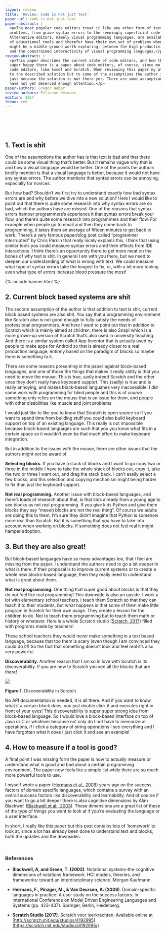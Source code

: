 ```yaml
---
layout: review
title: 'Review: Code is not just text'
paper-url: code-is-not-just-text
paper-abstract: |
  <p>The most popular code editors treat it like any other form of text. This leads to all kinds of 
  problems, from grave syntax errors to the seemingly superficial code style inconsistencies. 
  Alternative editors, namely visual programming languages, are available, but mostly in the form 
  of educational tools and therefor have their own set of problems when used productively. But there 
  might be a middle ground worth exploring, between the high productivity of traditional editors 
  and the constrained interactivity of visual programming languages.</p>
review-abstract: |
  <p>This paper describes the current state of code editors, and how they could improve. I am 
  super happy there is a paper about code editors, of course, since mu interest is in unconventional 
  code editors, like Excel and Scratch. When reviewing this paper my attention is mostly drawn not 
  to the described solution but to some of the assumptions the author is making. And that is not 
  just because the solution is not there yet. There are some assumptions made in the paper that 
  have not yet deserved enough attention.</p>
paper-authors: Gregor Weber
review-authors: Felienne Hermans
edition: 2017
theme: red
---
```


<div class="row"><div class="col-md-9" markdown="1" style="padding-top:60px">

## 1. Text is shit

One of the assumptions the author has is that text is bad and that there could be some visual thing that’s better. But it remains vague why that is and how a visual language would be better. One of the points the authors briefly mention is that a visual language is better, because it would not have any syntax errors. The author mentions that syntax errors can be annoying, especially for novices.

But how bad? Shouldn’t we first try to understand exactly how bad syntax errors are and why before we dive into a new solution? Here I would like to point out that there is quite some research into why syntax errors are so bad, which the authors have are missed. One of the reasons that syntax errors hamper programmers’s experience it that syntax errors break your flow, and there’s quite some research into programmers and their flow. For example when people go to email and then they come back to programming, it takes them an average of fifteen minutes to get back to work. There’s a very famous paper/blog post called “programmer interrupted” by Chris Parnin that really nicely explains this. I think that using similar tools you could measure syntax errors amd their effects from IDE interactions. I think there’s an opportunity there to get more meat on the bones of why text is shit. In general I am with you there, but we need to deepen our understanding of what is wrong with text. We could measure what type of syntax errors take the longest to fix, or, with a bit more tooling even what type of errors increase blood pressure the most!

{% include banner.html %}

## 2. Current block based systems are shit

The second assumption of the author is that addition to text is shit, current block based systems are also shit. You say that a programming environment like Scratch also is not good enough to fully satisfy the needs of professional programmers. And here I want to point out that in addition to Scratch which is mainly aimed at children, there is also Snap! which is a more grown-up version of Scratch that’s also used in university teaching. And there is a similar system called App Inventor that is actually used by people to make apps for Android so that is already closer to a real production language, entirely based on the paradigm of blocks so maybe there is something to it.

There are some reasons presenting in the paper against block-based languages, and one of those the things that makes it really shitty is that you need to move the mouse. This is true, sadly indeed Scratch and the other ones they don’t really have keyboard support. This (sadly) is true and is really annoying, and makes block-based languahes very inaccessible. I did some work with programming for blind people and this is of course something only relies on the mouse that is an issue for them, and people with other disabilities like muscle and joint problems.

I would just like to like you to know that Scratch is open source so if you want to spend time from building stuff you could also build keyboard support on top of an existing language. This really is not impossible because block-based languages are such that you you know what fits in a certain space so it wouldn’t even be that much effort to make keyboard integration.

But in addition to the issues with the mouse, there are other issues that the authors might not be aware of.

**Selecting blocks.** If you have a stack of blocks and I want to go copy two or three in the middle I have to take the whole stack of blocks out, copy it, take the two or three I want out, and drag the stack back. I can’t easily select a few blocks, and this selection and copying mechanism might being harder to fix than just the keyboard support.

**Not real programming.** Another issue with block-based languages, and there’s loads of research about that, is that kids already from a young age to see blocks as not real programming. If you give kids Python and give them blocks they say “meeeh blocks are not the real thing”. Of course we adults are doing this to them, I’m sure they didn’t imagine that Python is somehow more real than Scratch. But it is something that you have to take into account when working on blocks. If something does not feel real it might hamper adoption.

## 3. But they are also great!

But block-based languages have so many advantages too, that I feel are missing from the paper. I understand the authors need to go a bit deeper in what is there. If their proposal is to improve current systems or to create a whole new blocks-based language, then they really need to understand what is great about them.

**Not real programming.** One thing that super good about blocks is that they do not feel like real programming! This downside is also an upside. I work a lot with elementary school teachers, I teach them Scratch so that they can teach it to their students, but what happens is that some of them make little program in Scratch for their own usage. They create a lesson for the children to do. Not to teach them programming but to teach them math or history or whatever. Here is a whole Scratch studio ([Scratch, 2017](#refs)) filled with programs made by teachers!

These school teachers they would never make something in a text based language, because that too them is scary (even though I am convinced they could do it!) So the fact that something doesn’t look and feel real it’s also very powerful.

**Discoverability.** Another reason that I am so in love with Scratch is its discoverability. If you are new to Scratch you see all the blocks that are there!

</div>
<div class="col-sm-12 col-md-12 figure" markdown="1">

<a href="/salon/2017/papers/code-is-not-just-text/studio.png"><img src="/salon/2017/papers/code-is-not-just-text/studio.png" class="img-responsive" /></a>

**Figure 1.** Discoverability in Scratch 

</div></div>
<div class="row"><div class="col-lg-9" markdown="1">

No API documentation is needed, it is all there. And if you want to know what it a certain block does, you just double click it and executes right in front of your eyes! This discoverability is super super strong idea from block-based language. So I would love a block-based interface on top of Java or C or whatever because not only do I not have to memorize all operations, if I click a category of string operations I see everything and I have forgotten what it does I just click it and see an example!

## 4. How to measure if a tool is good?

A final point I was missing form the paper is how to actually measure or understand what is good and bad about a certain programming environment. The paper now feels like a simple list while there are so much more powerful tools to use.

I myself wrote a paper ([Hermans et al., 2009](#refs)) years ago on the success factors of domain specific languages, which contains a survey with an overall success factors like discoverability and learnability. And of course if you want to go a bit deeper there is also cognitive dimensions by Alan Blackwell ([Blackwell et al., 2003](#refs)). These dimensions are a great list of these of the type of things you want to look at if you’re evaluating the language or a user interface.

In short, I really like this paper but this post contains lots of ‘homework’ to look at, since a lot has already been done to understand text and blocks, both the updates and the downsides.
 
</div></div>
<div class="row"><div class="col-sm-12" style="padding-top:15px"><h3>References<a name="refs"></a></h3></div></div>
<div class="row references"><div class="col-md-6 col-lg-5" markdown="1">

 - **Blackwell, A, and Green, T. (2003)**. Notational systems–the cognitive dimensions of notations 
   framework. HCI models, theories, and frameworks: toward an interdisciplinary science. Morgan Kaufmann.

 - **Hermans, F., Pinzger, M., & Van Deursen, A. (2009)**. Domain-specific languages in practice: 
   A user study on the success factors. In International Conference on Model Driven Engineering 
   Languages and Systems (pp. 423-437). Springer, Berlin, Heidelberg.

 - **Scratch Studio (2017)**. Scratch voor leerkrachten. Available online at [http://scratch.mit.edu/studios/4192995](https://scratch.mit.edu/studios/4192995/)

</div></div>
